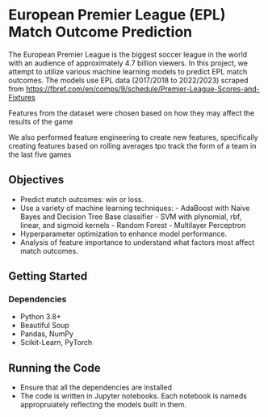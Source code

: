 # European Premier League (EPL) Match Outcome Prediction

The European Premier League is the biggest soccer league in the world with an audience of approximately 4.7 billion viewers. In this project, we attempt to utilize various machine learning models to predict EPL match outcomes. The models use EPL data (2017/2018 to 2022/2023) scraped from https://fbref.com/en/comps/9/schedule/Premier-League-Scores-and-Fixtures

Features from the dataset were chosen based on how they may affect the results of the game

We also performed feature engineering to create new features, specifically creating features based on rolling averages tpo track the form of a team in the last five games

## Objectives

- Predict match outcomes: win or loss.
- Use a variety of machine learning techniques: 
        - AdaBoost with Naive Bayes and Decision Tree Base classifier
        - SVM with plynomial, rbf, linear, and sigmoid kernels
        - Random Forest
        - Multilayer Perceptron
- Hyperparameter optimization to enhance model performance.
- Analysis of feature importance to understand what factors most affect match outcomes.

## Getting Started

### Dependencies

- Python 3.8+
- Beautiful Soup
- Pandas, NumPy
- Scikit-Learn, PyTorch

## Running the Code

- Ensure that all the dependencies are installed
- The code is written in Jupyter notebooks. Each notebook is nameds appropruiately reflecting the models built in them. 